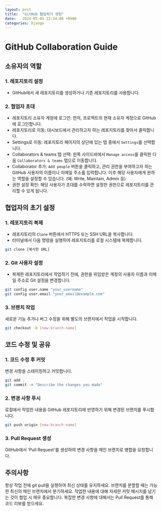 ```yaml
---
layout: post
title:  "GitHub 협업하기 셋팅"
date:   2024-05-05 22:34:00 +0900
categories: Django
---
```


# GitHub Collaboration Guide

## 소유자의 역할

### 1. 레포지토리 설정
- GitHub에서 새 레포지토리를 생성하거나 기존 레포지토리를 사용합니다.

### 2. 협업자 초대
- 레포지토리 소유자 계정에 로그인: 먼저, 프로젝트의 현재 소유자 계정으로 GitHub에 로그인합니다.
- 레포지토리로 이동: 대시보드에서 관리하고자 하는 레포지토리를 찾아서 클릭합니다.
- Settings로 이동: 레포지토리 페이지의 상단에 있는 탭 중에서 `Settings`를 선택합니다.
- Collaborators & teams 탭 선택: 왼쪽 사이드바에서 `Manage access`를 클릭한 다음  `Collaborators & teams` 탭으로 이동합니다.
- Collaborator 추가: `Add people` 버튼을 클릭하고, 관리 권한을 부여하고자 하는 GitHub 사용자의 이름이나 이메일 주소를 입력합니다. 이후 해당 사용자에게 원하는 역할을 설정할 수 있습니다. (예: Write, Maintain, Admin 등)
- 권한 설정 확인: 해당 사용자가 초대를 수락하면 설정한 권한으로 레포지토리를 관리할 수 있게 됩니다.

## 협업자의 초기 설정

### 1. 레포지토리 복제
- 레포지토리의 `Clone` 버튼에서 HTTPS 또는 SSH URL을 복사합니다.
- 터미널에서 다음 명령을 실행하여 레포지토리를 로컬 시스템에 복제합니다.
```bash
git clone [복사한 URL]
```

### 2. Git 사용자 설정
- 복제한 레포지토리에서 작업하기 전에, 권한을 위임받은 계정의 사용자 이름과 이메일 주소로 Git 설정을 변경합니다.
```bash
git config user.name "your_username"
git config user.email "your_email@example.com"
```

### 3. 브랜치 작업
새로운 기능 추가나 버그 수정을 위해 별도의 브랜치에서 작업을 시작합니다.
```bash
git checkout -b [new-branch-name]
```
## 코드 수정 및 공유
### 1. 코드 수정 후 커밋
변경 사항을 스테이징하고 커밋합니다.
```bash
git add .
git commit -m "Describe the changes you made"
```
### 2. 변경 사항 푸시
로컬에서 작업한 내용을 GitHub 레포지토리에 반영하기 위해 변경된 브랜치를 푸시합니다.
```bash
git push origin [new-branch-name]
```
### 3. Pull Request 생성
GitHub에서 'Pull Request'를 생성하여 변경 사항을 메인 브랜치로 병합을 요청합니다.

## 주의사항
항상 작업 전에 git pull을 실행하여 최신 상태를 유지하세요.
브랜치를 분할할 때는 가능한 최신의 메인 브랜치에서 분기하세요.
작업한 내용에 대해 자세한 커밋 메시지를 남기는 것이 협업 시 매우 중요합니다.
복잡한 변경 사항에 대해서는 Pull Request를 통해 코드 리뷰를 받으세요.